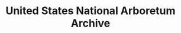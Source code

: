 ---
layout: repo
title: "United States National Arboretum Archive"
id: 24135
permalink: repos/24135/
---